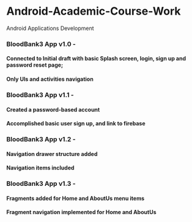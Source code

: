 # Android-Academic-Course-Work
Android Applications Development

### BloodBank3 App v1.0 - 
#### Connected to Initial draft with basic Splash screen, login, sign up and password reset page; 
#### Only UIs and activities navigation
### BloodBank3 App v1.1 - 
#### Created a password-based account
#### Accomplished basic user sign up, and link to firebase  
### BloodBank3 App v1.2 - 
#### Navigation drawer structure added
#### Navigation items included 
### BloodBank3 App v1.3 - 
#### Fragments added for Home and AboutUs menu items
#### Fragment navigation implemented for Home and AboutUs 
